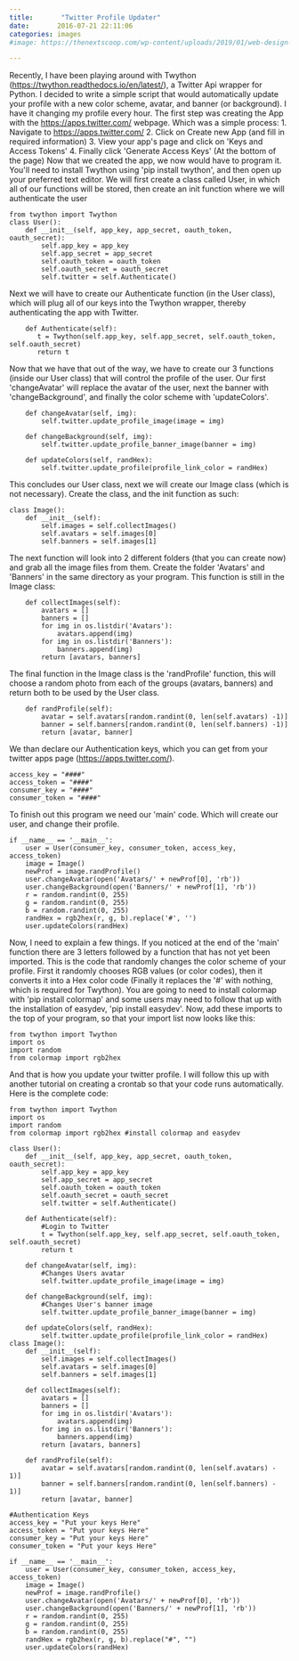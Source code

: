 ```yaml
---
title:       "Twitter Profile Updater"
date:       2016-07-21 22:11:06
categories: images
#image: https://thenextscoop.com/wp-content/uploads/2019/01/web-design-2019.jpg

---
```

Recently, I have been playing around with Twython (https://twython.readthedocs.io/en/latest/), a Twitter Api wrapper for Python. I decided to write a simple script that would automatically update your profile with a new color scheme, avatar, and banner (or background). I have it changing my profile every hour. The first step was creating the App with the https://apps.twitter.com/ webpage. Which was a simple process: 1\. Navigate to https://apps.twitter.com/ 2\. Click on Create new App (and fill in required information) 3\. View your app's page and click on 'Keys and Access Tokens' 4\. Finally click 'Generate Access Keys' (At the bottom of the page) Now that we created the app, we now would have to program it. You'll need to install Twython using 'pip install twython', and then open up your preferred text editor. We will first create a class called User, in which all of our functions will be stored, then create an init function where we will authenticate the user 
    
    
     
    from twython import Twython
    class User():
        def __init__(self, app_key, app_secret, oauth_token, oauth_secret):
            self.app_key = app_key
            self.app_secret = app_secret
            self.oauth_token = oauth_token
            self.oauth_secret = oauth_secret
            self.twitter = self.Authenticate()

Next we will have to create our Authenticate function (in the User class), which will plug all of our keys into the Twython wrapper, thereby authenticating the app with Twitter. 
    
    
        def Authenticate(self):
           t = Twython(self.app_key, self.app_secret, self.oauth_token, self.oauth_secret)
           return t
    

Now that we have that out of the way, we have to create our 3 functions (inside our User class) that will control the profile of the user. Our first 'changeAvatar' will replace the avatar of the user, next the banner with 'changeBackground', and finally the color scheme with 'updateColors'. 
    
    
        def changeAvatar(self, img):
            self.twitter.update_profile_image(image = img)
    
        def changeBackground(self, img):
            self.twitter.update_profile_banner_image(banner = img)
    
        def updateColors(self, randHex):
            self.twitter.update_profile(profile_link_color = randHex)
    

This concludes our User class, next we will create our Image class (which is not necessary). Create the class, and the init function as such: 
    
    
    class Image():
        def __init__(self):
            self.images = self.collectImages()
            self.avatars = self.images[0]
            self.banners = self.images[1]
    

The next function will look into 2 different folders (that you can create now) and grab all the image files from them. Create the folder 'Avatars' and 'Banners' in the same directory as your program. This function is still in the Image class: 
    
    
        def collectImages(self):
            avatars = []
            banners = []
            for img in os.listdir('Avatars'):
                avatars.append(img)
            for img in os.listdir('Banners'):
                banners.append(img)
            return [avatars, banners]
    

The final function in the Image class is the 'randProfile' function, this will choose a random photo from each of the groups (avatars, banners) and return both to be used by the User class. 
    
    
        def randProfile(self):
            avatar = self.avatars[random.randint(0, len(self.avatars) -1)]
            banner = self.banners[random.randint(0, len(self.banners) -1)]
            return [avatar, banner]
    

We than declare our Authentication keys, which you can get from your twitter apps page (https://apps.twitter.com/). 
    
    
    access_key = "####"
    access_token = "####"
    consumer_key = "####"
    consumer_token = "####"
    

To finish out this program we need our 'main' code. Which will create our user, and change their profile. 
    
    
    if __name__ == '__main__':
        user = User(consumer_key, consumer_token, access_key, access_token)
        image = Image()
        newProf = image.randProfile()
        user.changeAvatar(open('Avatars/' + newProf[0], 'rb'))
        user.changeBackground(open('Banners/' + newProf[1], 'rb'))
        r = random.randint(0, 255)
        g = random.randint(0, 255)
        b = random.randint(0, 255)
        randHex = rgb2hex(r, g, b).replace('#', '')
        user.updateColors(randHex)
    

Now, I need to explain a few things. If you noticed at the end of the 'main' function there are 3 letters followed by a function that has not yet been imported. This is the code that randomly changes the color scheme of your profile. First it randomly chooses RGB values (or color codes), then it converts it into a Hex color code (Finally it replaces the '#' with nothing, which is required for Twython). You are going to need to install colormap with 'pip install colormap' and some users may need to follow that up with the installation of easydev, 'pip install easydev'. Now, add these imports to the top of your program, so that your import list now looks like this: 
    
    
    from twython import Twython
    import os
    import random
    from colormap import rgb2hex
    

And that is how you update your twitter profile. I will follow this up with another tutorial on creating a crontab so that your code runs automatically. Here is the complete code: 
    
    
    from twython import Twython
    import os
    import random
    from colormap import rgb2hex #install colormap and easydev
    
    class User():
    	def __init__(self, app_key, app_secret, oauth_token, oauth_secret):
    		self.app_key = app_key
    		self.app_secret = app_secret
    		self.oauth_token = oauth_token
    		self.oauth_secret = oauth_secret
    		self.twitter = self.Authenticate()
    
    	def Authenticate(self):
    		#Login to Twitter
    		t = Twython(self.app_key, self.app_secret, self.oauth_token, self.oauth_secret)
    		return t
    
    	def changeAvatar(self, img):
    		#Changes Users avatar
    		self.twitter.update_profile_image(image = img)
    
    	def changeBackground(self, img):
    		#Changes User's banner image
    		self.twitter.update_profile_banner_image(banner = img)
    
    	def updateColors(self, randHex):
    		self.twitter.update_profile(profile_link_color = randHex)
    class Image():
    	def __init__(self):
    		self.images = self.collectImages()
    		self.avatars = self.images[0]
    		self.banners = self.images[1]
    
    	def collectImages(self):
    		avatars = []
    		banners = []
    		for img in os.listdir('Avatars'):
    			avatars.append(img)
    		for img in os.listdir('Banners'):
    			banners.append(img)
    		return [avatars, banners]
    
    	def randProfile(self):
    		avatar = self.avatars[random.randint(0, len(self.avatars) - 1)]
    		banner = self.banners[random.randint(0, len(self.banners) - 1)]
    		return [avatar, banner]
    
    #Authentication Keys
    access_key = "Put your keys Here"
    access_token = "Put your keys Here"
    consumer_key = "Put your keys Here"
    consumer_token = "Put your keys Here"
    
    if __name__ == '__main__':
    	user = User(consumer_key, consumer_token, access_key, access_token)
    	image = Image()
    	newProf = image.randProfile()
    	user.changeAvatar(open('Avatars/' + newProf[0], 'rb'))
    	user.changeBackground(open('Banners/' + newProf[1], 'rb'))
    	r = random.randint(0, 255)
    	g = random.randint(0, 255)
    	b = random.randint(0, 255)
    	randHex = rgb2hex(r, g, b).replace("#", "")
    	user.updateColors(randHex)
    
    
